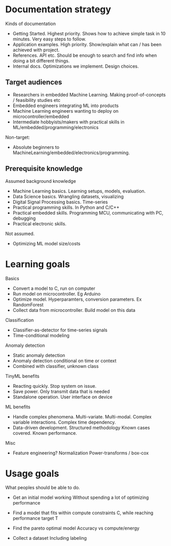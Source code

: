 
# Documentation strategy

Kinds of documentation

- Getting Started. Highest priority. Shows how to achieve simple task in 10 minutes. Very easy steps to follow.
- Application examples. High priority. Show/explain what can / has been achieved with project. 
- References. API etc. Should be enough to search and find info when doing a bit different things.
- Internal docs. Optimizations we implement. Design choices.

## Target audiences

- Researchers in embedded Machine Learning.
Making proof-of-concepts / feasibility studies etc
- Embedded engineers integrating ML into products
- Machine Learning engineers wanting to deploy on microcontroller/embedded
- Intermediate hobbyists/makers with practical skills in ML/embedded/programming/electronics

Non-target:

- Absolute beginners to MachineLearning/embedded/electronics/programming.


## Prerequisite knowledge

Assumed background knowledge

- Machine Learning basics. Learning setups, models, evaluation.
- Data Science basics. Wrangling datasets, visualizing
- Digital Signal Processing basics. Time-series
- Practical programming skills. In Python and C/C++
- Practical embedded skills. Programming MCU, communicating with PC, debugging
- Practical electronic skills.

Not assumed.

- Optimizing ML model size/costs


# Learning goals

Basics

- Convert a model to C, run on computer
- Run model on microcontroller. Eg Arduino
- Optimize model. Hyperparamters, conversion parameters. Ex RandomForest
- Collect data from microcontroller. Build model on this data

Classification

- Classifier-as-detector for time-series signals
- Time-conditional modeling

Anomaly detection

- Static anomaly detection
- Anomaly detection conditional on time or context
- Combined with classifier, unknown class

TinyML benefits

- Reacting quickly. Stop system on issue.
- Save power. Only transmit data that is needed
- Standalone operation. User interface on device

ML benefits

- Handle complex phenomena.
Multi-variate. Multi-modal. Complex variable interactions. Complex time dependency.
- Data-driven development.
Structured methodology
Known cases covered. Known performance.

Misc

- Feature engineering?
Normalization
Power-transforms / box-cox

# Usage goals
What peoples should be able to do.

- Get an initial model working
Without spending a lot of optimizing performance

- Find a model that fits within compute constraints C,
while reaching performance target T

- Find the pareto optimal model
Accuracy vs compute/energy

- Collect a dataset
Including labeling


